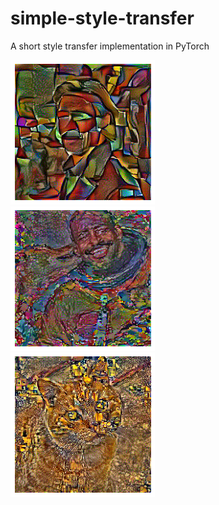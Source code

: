 # simple-style-transfer
A short style transfer implementation in PyTorch

![](https://raw.githubusercontent.com/juanigp/simple-style-transfer/master/images/style%20transfer%201.png)  
![](https://raw.githubusercontent.com/juanigp/simple-style-transfer/master/images/style%20transfer%202.png)  
![](https://raw.githubusercontent.com/juanigp/simple-style-transfer/master/images/style%20transfer%203.png)  
